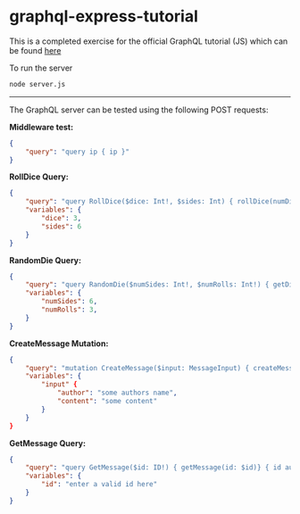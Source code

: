 # graphql-express-tutorial

This is a completed exercise for the official GraphQL tutorial (JS) which can be found [here](https://graphql.org/graphql-js/)

To run the server
```bash
node server.js
```
---
The GraphQL server can be tested using the following POST requests:

**Middleware test:**
```json
{
    "query": "query ip { ip }" 
}
```
**RollDice Query:**
```json
{
    "query": "query RollDice($dice: Int!, $sides: Int) { rollDice(numDice: $dice, numSides: $sides ) }",
    "variables": {
        "dice": 3,
        "sides": 6
    }
}
```
**RandomDie Query:**
```json
{
    "query": "query RandomDie($numSides: Int!, $numRolls: Int!) { getDie(numSides: $numSides) { rollOnce roll(numRolls: $numRolls ) } }",
    "variables": {
        "numSides": 6,
        "numRolls": 3,
    }
}
```
**CreateMessage Mutation:**
```json
{
    "query": "mutation CreateMessage($input: MessageInput) { createMessage(input: $input) { id } }",
    "variables": {
        "input" {
            "author": "some authors name",
            "content": "some content"
        }
    }
}
```
**GetMessage Query:**
```json
{
    "query": "query GetMessage($id: ID!) { getMessage(id: $id)} { id author content } }",
    "variables": {
        "id": "enter a valid id here"
    }
}
```